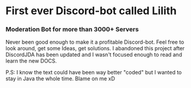 # First ever Discord-bot called **Lilith**
### Moderation Bot for more than 3000+ Servers

Never been good enough to make it a profitable Discord-bot. 
Feel free to look around, get some Ideas, get solutions.
I abandoned this project after DiscordJDA has been updated and I wasn't focused enough to read and learn the new DOCS.

P.S: I know the text could have been way better "coded" but I wanted to stay in Java the whole time. Blame on me xD
